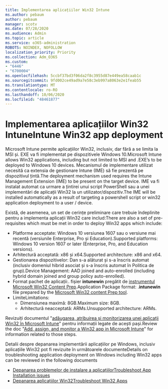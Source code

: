 ```yaml
---
title: Implementarea aplicațiilor Win32 Intune
ms.author: pebaum
author: pebaum
manager: scotv
ms.date: 07/28/2020
ms.audience: Admin
ms.topic: article
ms.service: o365-administration
ROBOTS: NOINDEX, NOFOLLOW
localization_priority: Priority
ms.collection: Adm_O365
ms.custom:
- "6446"
- "6700004"
ms.openlocfilehash: 5ccbf37bd3f06da2f8c3955d87e449ea58caab1c
ms.sourcegitcommit: 9fd002ce49ad9a7e58c3eb997a8063e2e1feab55
ms.translationtype: MT
ms.contentlocale: ro-RO
ms.lasthandoff: 10/06/2020
ms.locfileid: "48461877"
---
```

# <a name="intune-win32-app-deployment"></a><span data-ttu-id="59e2d-102">Implementarea aplicațiilor Win32 Intune</span><span class="sxs-lookup"><span data-stu-id="59e2d-102">Intune Win32 app deployment</span></span>

<span data-ttu-id="59e2d-103">Microsoft Intune permite aplicațiilor Win32, inclusiv, dar fără a se limita la MSI și. EXE va fi implementat pe dispozitivele Windows 10.</span><span class="sxs-lookup"><span data-stu-id="59e2d-103">Microsoft Intune allows Win32 applications, including but not limited to MSI and .EXE’s to be deployed to Windows 10 devices.</span></span> <span data-ttu-id="59e2d-104">Mecanismul de implementare utilizat necesită ca extensia de gestionare Intune (IME) să fie prezentă pe dispozitivul țintă.</span><span class="sxs-lookup"><span data-stu-id="59e2d-104">The deployment mechanism used requires the Intune Management Extension (IME) to be present on the target device.</span></span> <span data-ttu-id="59e2d-105">IME va fi instalat automat ca urmare a țintirei unui script PowerShell sau a unei implementări de aplicații Win32 la un utilizator/dispozitiv.</span><span class="sxs-lookup"><span data-stu-id="59e2d-105">The IME will be installed automatically as a result of targeting a powershell script or win32 application deployment to a user / device.</span></span>

<span data-ttu-id="59e2d-106">Există, de asemenea, un set de cerințe preliminare care trebuie îndeplinite pentru a implementa aplicații Win32 care includ:</span><span class="sxs-lookup"><span data-stu-id="59e2d-106">There are also a set of pre-requisites which must be met in order to deploy Win32 apps which include:</span></span>

- <span data-ttu-id="59e2d-107">Platforme acceptate: Windows 10 versiunea 1607 sau o versiune mai recentă (versiunile Enterprise, Pro și Education).</span><span class="sxs-lookup"><span data-stu-id="59e2d-107">Supported platforms: Windows 10 version 1607 or later (Enterprise, Pro, and Education versions).</span></span>
- <span data-ttu-id="59e2d-108">Arhitectură acceptată: x86 și x64.</span><span class="sxs-lookup"><span data-stu-id="59e2d-108">Supported architecture: x86 and x64.</span></span>
- <span data-ttu-id="59e2d-109">Gestionarea dispozitivelor: Dan s-a alăturat și s-a înscris automat (inclusiv domeniul hibrid asociat și s-a înscris automat în Politica de grup).</span><span class="sxs-lookup"><span data-stu-id="59e2d-109">Device Management: AAD joined and auto-enrolled (including hybrid domain joined and group policy auto-enrolled).</span></span>
- <span data-ttu-id="59e2d-110">Format pachet de aplicații:. fișier **intunewin**  pregătit de [instrumentul Microsoft Win32 Content Prep](https://docs.microsoft.com/mem/intune/apps/apps-win32-prepare).</span><span class="sxs-lookup"><span data-stu-id="59e2d-110">Application Package format: .**intunewin**  file prepared by the [Microsoft Win32 content Prep tool](https://docs.microsoft.com/mem/intune/apps/apps-win32-prepare).</span></span>
- <span data-ttu-id="59e2d-111">Limite</span><span class="sxs-lookup"><span data-stu-id="59e2d-111">Limitations:</span></span>
    - <span data-ttu-id="59e2d-112">Dimensiunea maximă: 8GB.</span><span class="sxs-lookup"><span data-stu-id="59e2d-112">Maximum size: 8GB.</span></span>
    - <span data-ttu-id="59e2d-113">Arhitectură neacceptată: ARMs.</span><span class="sxs-lookup"><span data-stu-id="59e2d-113">Unsupported architecture: ARMs.</span></span>

<span data-ttu-id="59e2d-114">Revizuiți documentul "[adăugarea, atribuirea și monitorizarea unei aplicații Win32 în Microsoft Intune](https://docs.microsoft.com/mem/intune/apps/apps-win32-add)" pentru informații legate de acești pași.</span><span class="sxs-lookup"><span data-stu-id="59e2d-114">Review the doc "[Add, assign, and monitor a Win32 app in Microsoft Intune](https://docs.microsoft.com/mem/intune/apps/apps-win32-add)" for information related to those steps.</span></span>

<span data-ttu-id="59e2d-115">Detalii despre depanarea implementării aplicațiilor pe Windows, inclusiv aplicațiile Win32 pot fi revizuite în următoarele documente</span><span class="sxs-lookup"><span data-stu-id="59e2d-115">Details on troubleshooting application deployment on Windows including Win32 apps can be reviewed in the following documents</span></span>

- [<span data-ttu-id="59e2d-116">Depanarea problemelor de instalare a aplicațiilor</span><span class="sxs-lookup"><span data-stu-id="59e2d-116">Troubleshoot App Installation issues</span></span>](https://docs.microsoft.com/mem/intune/apps/troubleshoot-app-install)  
- [<span data-ttu-id="59e2d-117">Depanarea aplicațiilor Win32</span><span class="sxs-lookup"><span data-stu-id="59e2d-117">Troubleshoot Win32 Apps</span></span>](https://docs.microsoft.com/mem/intune/apps/apps-win32-troubleshoot)